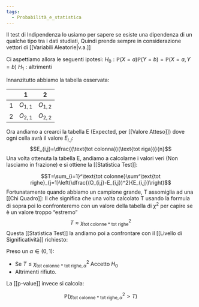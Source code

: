 ```yaml
---
tags:
  - Probabilità_e_statistica
---
```


Il test di Indipendenza lo usiamo per sapere se esiste una dipendenza di un qualche tipo tra i dati studiati, Quindi prende sempre in considerazione vettori di [[Variabili Aleatorie|v.a.]]

Ci aspettiamo allora le seguenti ipotesi:
$H_{0}:\mathbb{P}(X=a)\mathbb{P}(Y=b)=\mathbb{P}(X=a,Y=b)$
$H_{1}:\text{altrimenti}$

Innanzitutto abbiamo la tabella osservata:


|     | 1         | 2         |
| --- | --------- | --------- |
| 1   | $O_{1,1}$ | $O_{1,2}$ |
| 2   | $O_{2,1}$ | $O_{2,2}$ |

Ora andiamo a crearci la tabella E (Expected, per [[Valore Atteso]]) dove ogni cella avrà il valore $E_{{i,j}}$:
$$E_{i,j}=\dfrac{(\text{tot colonna})(\text{tot riga})}{n}$$
Una volta ottenuta la tabella E, andiamo a calcolarne i valori veri (Non lasciamo in frazione) e si ottiene la [[Statistica Test]]:

$$T=\sum_{i=1}^\text{tot colonne}\sum^\text{tot righe}_{j=1}\left(\dfrac{(O_{i,j}-E_{i,j})^2}{E_{i,j}}\right)$$
Fortunatamente quando abbiamo un campione grande, T assomiglia ad una [[Chi Quadro]]:
Il che significa che una volta calcolato T usando la formula di sopra poi lo confronteremo con un valore della tabella di $\chi^2$ per capire se è un valore troppo “estremo”
$$T\approx \chi^2_{\text{tot colonne * tot righe}}$$
Questa [[Statistica Test]] la andiamo poi a confrontare con il [[Livello di Significatività]] richiesto:

Preso un $\alpha\in(0,1)$:

- Se $T\leq \chi^2_{\text{tot colonne * tot righe},\alpha}$ Accetto $H_{0}$
- Altrimenti rifiuto.

La [[p-value]] invece si calcola:

$$\mathbb{P}(\chi^2_{\text{tot colonne * tot righe},\alpha}>T)$$

